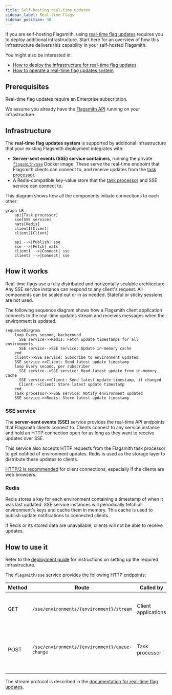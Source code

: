 ```yaml
---
title: Self-hosting real-time updates
sidebar_label: Real-time flags
sidebar_position: 30
---
```


If you are self-hosting Flagsmith, using [real-time flag updates](/advanced-use/real-time-flags.md) requires you to
deploy additional infrastructure. Start here for an overview of how this infrastructure delivers this capability in your
self-hosted Flagsmith.

You might also be interested in:

- [How to deploy the infrastructure for real-time flag updates](deployment)
- [How to operate a real-time flag updates system](operations)

## Prerequisites

Real-time flag updates require an Enterprise subscription.

We assume you already have the [Flagsmith API](/deployment/hosting/locally-api.md) running on your infrastructure.

## Infrastructure

The **real-time flag updates system** is supported by additional infrastructure that your existing Flagsmith deployment
integrates with:

- **Server-sent events (SSE) service containers**, running the private
  [`flagsmith/sse`](https://hub.docker.com/repository/docker/flagsmith/sse) Docker image. These serve the real-time
  endpoint that Flagsmith clients can connect to, and receive updates from the
  [task processor](/deployment/configuration/task-processor).
- A Redis-compatible key-value store that the [task processor](/deployment/configuration/task-processor.md) and SSE
  service can connect to.

This diagram shows how all the components initiate connections to each other:

```mermaid
graph LR
    api[Task processor]
    sse[SSE service]
    nats[Redis]
    client1[Client]
    client2[Client]

    api -->|Publish| sse
    sse -->|Fetch| nats
    client1 -->|Connect| sse
    client2 -->|Connect| sse
```

## How it works

Real-time flags use a fully distributed and horizontally scalable architecture. Any SSE service instance can respond to
any client's request. All components can be scaled out or in as needed. Stateful or sticky sessions are not used.

The following sequence diagram shows how a Flagsmith client application connects to the real-time updates stream and
receives messages when the environment is updated.

```mermaid
sequenceDiagram
    loop Every second, background
      SSE service->>Redis: Fetch update timestamps for all environments
      SSE service-->SSE service: Update in-memory cache
    end
    Client->>SSE service: Subscribe to environment updates
    SSE service->>Client: Send latest update timestamp
    loop Every second, per subscriber
      SSE service-->SSE service: Read latest update from in-memory cache
      SSE service->>Client: Send latest update timestamp, if changed
      Client-->Client: Store latest update timestamp
    end
    Task processor->>SSE service: Notify environment updated
    SSE service->>Redis: Store latest update timestamp
```

### SSE service

The **server-sent events (SSE)** service provides the real-time API endpoints that Flagsmith clients connect to. Clients
connect to any service instance and hold an HTTP connection open for as long as they want to receive updates over SSE.

This service also accepts HTTP requests from the Flagsmith task processor to get notified of environment updates. Redis
is used as the storage layer to distribute these updates to clients.

[HTTP/2 is recommended](https://developer.mozilla.org/en-US/docs/Web/API/Server-sent_events/Using_server-sent_events)
for client connections, especially if the clients are web browsers.

### Redis

Redis stores a key for each environment containing a timestamp of when it was last updated. SSE service instances will
periodically fetch all environment's keys and cache them in memory. This cache is used to publish update notifications
to connected clients.

If Redis or its stored data are unavailable, clients will not be able to receive updates.

## How to use it

Refer to the [deployment guide](deployment) for instructions on setting up the required infrastructure.

The `flagsmith/sse` service provides the following HTTP endpoints:

| Method | Route                                          | Called by           | Description                                                    | Authentication                   |
| ------ | ---------------------------------------------- | ------------------- | -------------------------------------------------------------- | -------------------------------- |
| GET    | `/sse/environments/{environment}/stream`       | Client applications | Subscribe to an SSE stream for the given environment.          | None                             |
| POST   | `/sse/environments/{environment}/queue-change` | Task processor      | Notify the SSE service that the given environment was updated. | `Token SSE_AUTHENTICATION_TOKEN` |

The stream protocol is described in the
[documentation for real-time flag updates](/advanced-use/real-time-flags#implementation-details).
